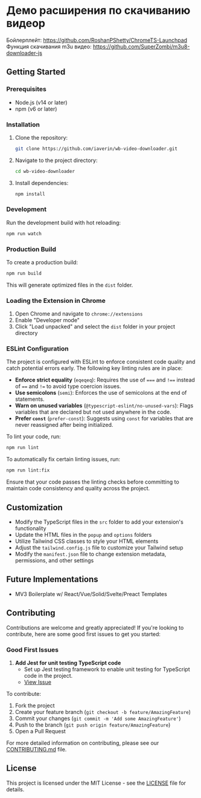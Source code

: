 # Демо расширения по скачиванию видеор

Бойлерплейт: https://github.com/RoshanPShetty/ChromeTS-Launchpad
Функция скачивания m3u видео: https://github.com/SuperZombi/m3u8-downloader-js

## Getting Started

### Prerequisites

- Node.js (v14 or later)
- npm (v6 or later)

### Installation

1. Clone the repository:
   ```bash
   git clone https://github.com/iaverin/wb-video-downloader.git
   ```

2. Navigate to the project directory:
   ```bash
   cd wb-video-downloader
   ```

3. Install dependencies:
   ```bash
   npm install
   ```

### Development

Run the development build with hot reloading:
```bash
npm run watch
```

### Production Build

To create a production build:
```bash
npm run build
```

This will generate optimized files in the `dist` folder.

### Loading the Extension in Chrome

1. Open Chrome and navigate to `chrome://extensions`
2. Enable "Developer mode"
3. Click "Load unpacked" and select the `dist` folder in your project directory


### ESLint Configuration

The project is configured with ESLint to enforce consistent code quality and catch potential errors early. The following key linting rules are in place:

- **Enforce strict equality** (`eqeqeq`): Requires the use of `===` and `!==` instead of `==` and `!=` to avoid type coercion issues.
- **Use semicolons** (`semi`): Enforces the use of semicolons at the end of statements.
- **Warn on unused variables** (`@typescript-eslint/no-unused-vars`): Flags variables that are declared but not used anywhere in the code.
- **Prefer `const`** (`prefer-const`): Suggests using `const` for variables that are never reassigned after being initialized.

To lint your code, run:

```bash
npm run lint
```

To automatically fix certain linting issues, run:

```bash
npm run lint:fix
```

Ensure that your code passes the linting checks before committing to maintain code consistency and quality across the project.



## Customization

- Modify the TypeScript files in the `src` folder to add your extension's functionality
- Update the HTML files in the `popup` and `options` folders
- Utilize Tailwind CSS classes to style your HTML elements
- Adjust the `tailwind.config.js` file to customize your Tailwind setup
- Modify the `manifest.json` file to change extension metadata, permissions, and other settings

## Future Implementations

- MV3 Boilerplate w/ React/Vue/Solid/Svelte/Preact Templates

## Contributing

Contributions are welcome and greatly appreciated! If you're looking to contribute, here are some good first issues to get you started:

### Good First Issues

1. **Add Jest for unit testing TypeScript code**
   - Set up Jest testing framework to enable unit testing for TypeScript code in the project.
   - [View Issue](https://github.com/RoshanPShetty/ChromeTS-Launchpad/issues/[ISSUE_NUMBER])

To contribute:

1. Fork the project
2. Create your feature branch (`git checkout -b feature/AmazingFeature`)
3. Commit your changes (`git commit -m 'Add some AmazingFeature'`)
4. Push to the branch (`git push origin feature/AmazingFeature`)
5. Open a Pull Request

For more detailed information on contributing, please see our [CONTRIBUTING.md](CONTRIBUTING.md) file.

## License

This project is licensed under the MIT License - see the [LICENSE](LICENSE) file for details.
